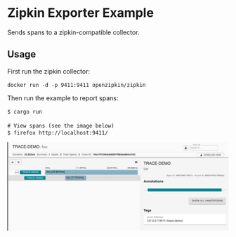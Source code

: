 # Zipkin Exporter Example

Sends spans to a zipkin-compatible collector.

## Usage 

First run the zipkin collector:

```shell
docker run -d -p 9411:9411 openzipkin/zipkin
```

Then run the example to report spans:

```shell
$ cargo run

# View spans (see the image below)
$ firefox http://localhost:9411/
```

![Zipkin UI](trace.png)
